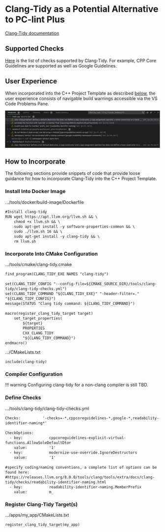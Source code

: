 # Clang-Tidy as a Potential Alternative to PC-lint Plus

[Clang-Tidy documentation](https://clang.llvm.org/extra/clang-tidy/)

## Supported Checks

[Here](https://clang.llvm.org/extra/clang-tidy/checks/list.html) is the list of checks supported by Clang-Tidy.  For example, CPP Core Guidelines are supported as well as Google Guidelines.

## User Experience

When incorporated into the C++ Project Template as described [below](#how-to-incorporate), the user experience consists of navigable build warnings accessible via the VS Code Problems Pane.

![Clang-Tidy VS Code Integration](clang-tidy-output.PNG)

## How to Incorporate

The following sections provide snippets of code that provide loose guidance for how to incorporate Clang-Tidy into the C++ Project Template.

### Install Into Docker Image

.../tools/docker/build-image/Dockerfile

```
#Install clang-tidy
RUN wget https://apt.llvm.org/llvm.sh && \
    chmod +x llvm.sh && \
    sudo apt-get install -y software-properties-common && \
    sudo ./llvm.sh 16 && \
    sudo apt-get install -y clang-tidy && \
    rm llvm.sh
```

### Incorporate Into CMake Configuration

.../tools/cmake/clang-tidy.cmake

```
find_program(CLANG_TIDY_EXE NAMES "clang-tidy")

set(CLANG_TIDY_CONFIG "--config-file=${CMAKE_SOURCE_DIR}/tools/clang-tidy/clang-tidy-checks.yml")
set(CLANG_TIDY_COMMAND "${CLANG_TIDY_EXE}" "-header-filter=." "${CLANG_TIDY_CONFIG}")
message(STATUS "Clang tidy command: ${CLANG_TIDY_COMMAND}")

macro(register_clang_tidy_target target)
    set_target_properties(
        ${target} 
        PROPERTIES 
        CXX_CLANG_TIDY 
        "${CLANG_TIDY_COMMAND}")
endmacro()
```

.../CMakeLists.txt

```
include(clang-tidy)
```

### Compiler Configuration

!!! warning
    Configuring clang-tidy for a non-clang compiler is still TBD.

### Define Checks

.../tools/clang-tidy/clang-tidy-checks.yml
```
Checks:          '-checks=-*,cppcoreguidelines-*,google-*,readability-identifier-naming*'

CheckOptions:
  - key:            cppcoreguidelines-explicit-virtual-functions.AllowSoleDefaultDtor
    value:          '1'
  - key:            modernize-use-override.IgnoreDestructors
    value:          '1'

#specify coding/naming conventions, a complete list of options can be found here:
#https://releases.llvm.org/8.0.0/tools/clang/tools/extra/docs/clang-tidy/checks/readability-identifier-naming.html
  - key:            readability-identifier-naming.MemberPrefix
    value:          m_
```

### Register Clang-Tidy Target(s)

.../apps/my_app/CMakeLists.txt

```
register_clang_tidy_target(my_app)
```

